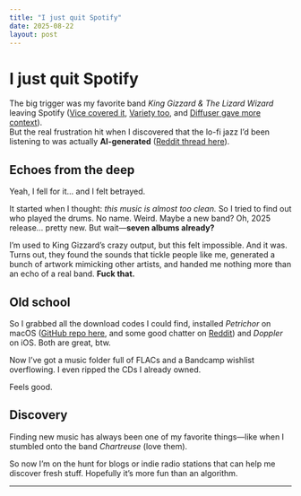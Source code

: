 ```yaml
---
title: "I just quit Spotify"
date: 2025-08-22
layout: post
---
```


# I just quit Spotify

The big trigger was my favorite band _King Gizzard & The Lizard Wizard_ leaving Spotify ([Vice covered it][1], [Variety too][2], and [Diffuser gave more context][3]).  
But the real frustration hit when I discovered that the lo-fi jazz I’d been listening to was actually **AI-generated** ([Reddit thread here][4]).

## Echoes from the deep

Yeah, I fell for it... and I felt betrayed.

It started when I thought: _this music is almost too clean._ So I tried to find out who played the drums. No name. Weird. Maybe a new band? Oh, 2025 release... pretty new. But wait—**seven albums already?**

I’m used to King Gizzard’s crazy output, but this felt impossible. And it was. Turns out, they found the sounds that tickle people like me, generated a bunch of artwork mimicking other artists, and handed me nothing more than an echo of a real band. **Fuck that.**

## Old school

So I grabbed all the download codes I could find, installed _Petrichor_ on macOS ([GitHub repo here][5], and some good chatter on [Reddit][6]) and _Doppler_ on iOS. Both are great, btw.

Now I’ve got a music folder full of FLACs and a Bandcamp wishlist overflowing. I even ripped the CDs I already owned.

Feels good.

## Discovery

Finding new music has always been one of my favorite things—like when I stumbled onto the band _Chartreuse_ (love them).

So now I’m on the hunt for blogs or indie radio stations that can help me discover fresh stuff. Hopefully it’s more fun than an algorithm.

---

[1]: https://www.vice.com/en/article/king-gizzard-the-lizard-wizard-leaving-spotify-frontman-stu-mackenzie-say-they-dont-expect-daniel-ek-to-pay-attention/
[2]: https://variety.com/2025/music/news/king-gizzard-and-the-lizard-wizard-pulls-music-off-spotify-1236470802/
[3]: https://diffuser.fm/king-gizzard-spotify-exit/
[4]: https://www.reddit.com/r/LofiHipHop/comments/1bgetz6/aigenerated_lofi_is_really_saturating_youtube/
[5]: https://github.com/kushalpandya/Petrichor
[6]: https://www.reddit.com/r/macapps/comments/1lvvxqg/petrichor_a_native_offline_music_player_for_macos/

